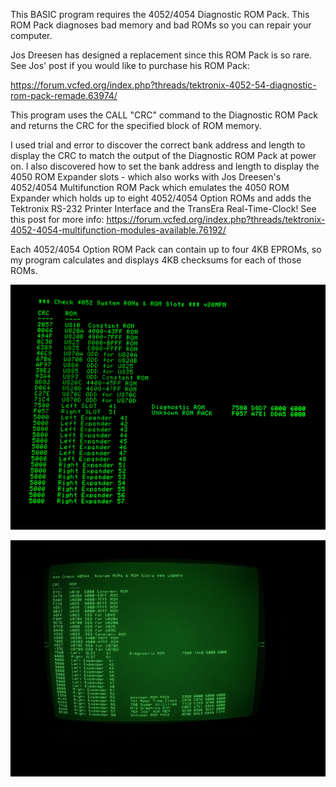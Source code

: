 This BASIC program requires the 4052/4054 Diagnostic ROM Pack.
This ROM Pack diagnoses bad memory and bad ROMs so you can repair your computer.

Jos Dreesen has designed a replacement since this ROM Pack is so rare.
See Jos' post if you would like to purchase his ROM Pack:

https://forum.vcfed.org/index.php?threads/tektronix-4052-54-diagnostic-rom-pack-remade.63974/

This program uses the CALL "CRC" command to the Diagnostic ROM Pack and returns the CRC for the specified block of ROM memory.

I used trial and error to discover the correct bank address and length to display the CRC to match the output of the Diagnostic ROM Pack at power on.
I also discovered how to set the bank address and length to display the 4050 ROM Expander slots - which also works with Jos Dreesen's 4052/4054 Multifunction ROM Pack which emulates the 4050 ROM Expander which holds up to eight 4052/4054 Option ROMs and adds the Tektronix RS-232 Printer Interface and the TransEra Real-Time-Clock!  See this post for more info: 
https://forum.vcfed.org/index.php?threads/tektronix-4052-4054-multifunction-modules-available.76192/

Each 4052/4054 Option ROM Pack can contain up to four 4KB EPROMs, so my program calculates and displays 4KB checksums for each of those ROMs.

![screenshot](./my-4052_ROM_Checksums.png)

![screenshot](./my-4054A_ROM_Checksums.png)
